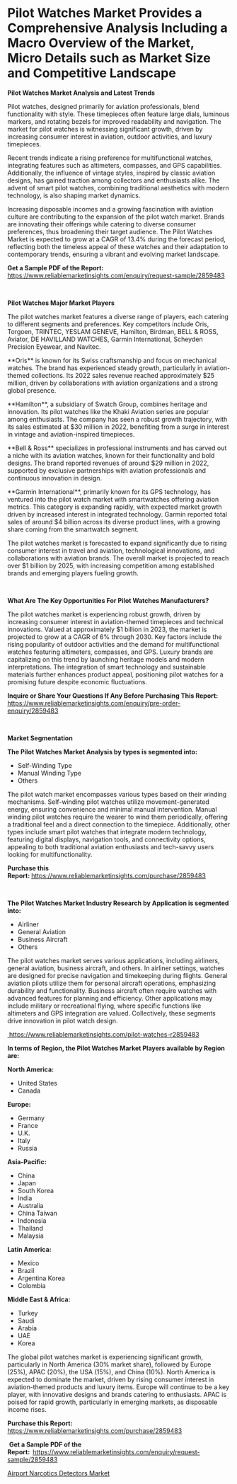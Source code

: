 <p><h1>Pilot Watches Market Provides a Comprehensive Analysis Including a Macro Overview of the Market, Micro Details such as Market Size and Competitive Landscape</h1></p><p><strong>Pilot Watches Market Analysis and Latest Trends</strong></p>
<p><p>Pilot watches, designed primarily for aviation professionals, blend functionality with style. These timepieces often feature large dials, luminous markers, and rotating bezels for improved readability and navigation. The market for pilot watches is witnessing significant growth, driven by increasing consumer interest in aviation, outdoor activities, and luxury timepieces.</p><p>Recent trends indicate a rising preference for multifunctional watches, integrating features such as altimeters, compasses, and GPS capabilities. Additionally, the influence of vintage styles, inspired by classic aviation designs, has gained traction among collectors and enthusiasts alike. The advent of smart pilot watches, combining traditional aesthetics with modern technology, is also shaping market dynamics.</p><p>Increasing disposable incomes and a growing fascination with aviation culture are contributing to the expansion of the pilot watch market. Brands are innovating their offerings while catering to diverse consumer preferences, thus broadening their target audience. The Pilot Watches Market is expected to grow at a CAGR of 13.4% during the forecast period, reflecting both the timeless appeal of these watches and their adaptation to contemporary trends, ensuring a vibrant and evolving market landscape.</p></p>
<p><strong>Get a Sample PDF of the Report:&nbsp;</strong> <a href="https://www.reliablemarketinsights.com/enquiry/request-sample/2859483?utm_campaign=1894&utm_medium=2&utm_source=Github&utm_content=ia&utm_term=12032025&utm_id=pilot-watches">https://www.reliablemarketinsights.com/enquiry/request-sample/2859483</a></p>
<p>&nbsp;</p>
<p><strong>Pilot Watches Major Market Players</strong></p>
<p><p>The pilot watches market features a diverse range of players, each catering to different segments and preferences. Key competitors include Oris, Torgoen, TRINTEC, YESLAM GENEVE, Hamilton, Birdman, BELL & ROSS, Aviator, DE HAVILLAND WATCHES, Garmin International, Scheyden Precision Eyewear, and Navitec.</p><p>**Oris** is known for its Swiss craftsmanship and focus on mechanical watches. The brand has experienced steady growth, particularly in aviation-themed collections. Its 2022 sales revenue reached approximately $25 million, driven by collaborations with aviation organizations and a strong global presence.</p><p>**Hamilton**, a subsidiary of Swatch Group, combines heritage and innovation. Its pilot watches like the Khaki Aviation series are popular among enthusiasts. The company has seen a robust growth trajectory, with its sales estimated at $30 million in 2022, benefiting from a surge in interest in vintage and aviation-inspired timepieces.</p><p>**Bell & Ross** specializes in professional instruments and has carved out a niche with its aviation watches, known for their functionality and bold designs. The brand reported revenues of around $29 million in 2022, supported by exclusive partnerships with aviation professionals and continuous innovation in design.</p><p>**Garmin International**, primarily known for its GPS technology, has ventured into the pilot watch market with smartwatches offering aviation metrics. This category is expanding rapidly, with expected market growth driven by increased interest in integrated technology. Garmin reported total sales of around $4 billion across its diverse product lines, with a growing share coming from the smartwatch segment.</p><p>The pilot watches market is forecasted to expand significantly due to rising consumer interest in travel and aviation, technological innovations, and collaborations with aviation brands. The overall market is projected to reach over $1 billion by 2025, with increasing competition among established brands and emerging players fueling growth.</p></p>
<p>&nbsp;</p>
<p><strong>What Are The Key Opportunities For Pilot Watches Manufacturers?</strong></p>
<p><p>The pilot watches market is experiencing robust growth, driven by increasing consumer interest in aviation-themed timepieces and technical innovations. Valued at approximately $1 billion in 2023, the market is projected to grow at a CAGR of 6% through 2030. Key factors include the rising popularity of outdoor activities and the demand for multifunctional watches featuring altimeters, compasses, and GPS. Luxury brands are capitalizing on this trend by launching heritage models and modern interpretations. The integration of smart technology and sustainable materials further enhances product appeal, positioning pilot watches for a promising future despite economic fluctuations.</p></p>
<p><strong>Inquire or Share Your Questions If Any Before Purchasing This Report:</strong> <a href="https://www.reliablemarketinsights.com/enquiry/pre-order-enquiry/2859483?utm_campaign=1894&utm_medium=2&utm_source=Github&utm_content=ia&utm_term=12032025&utm_id=pilot-watches">https://www.reliablemarketinsights.com/enquiry/pre-order-enquiry/2859483</a></p>
<p>&nbsp;</p>
<p><strong>Market Segmentation</strong></p>
<p><strong>The Pilot Watches Market Analysis by types is segmented into:</strong></p>
<p><ul><li>Self-Winding Type</li><li>Manual Winding Type</li><li>Others</li></ul></p>
<p><p>The pilot watch market encompasses various types based on their winding mechanisms. Self-winding pilot watches utilize movement-generated energy, ensuring convenience and minimal manual intervention. Manual winding pilot watches require the wearer to wind them periodically, offering a traditional feel and a direct connection to the timepiece. Additionally, other types include smart pilot watches that integrate modern technology, featuring digital displays, navigation tools, and connectivity options, appealing to both traditional aviation enthusiasts and tech-savvy users looking for multifunctionality.</p></p>
<p><strong>Purchase this Report:&nbsp;</strong><a href="https://www.reliablemarketinsights.com/purchase/2859483?utm_campaign=1894&utm_medium=2&utm_source=Github&utm_content=ia&utm_term=12032025&utm_id=pilot-watches">https://www.reliablemarketinsights.com/purchase/2859483</a></p>
<p>&nbsp;</p>
<p><strong>The Pilot Watches Market Industry Research by Application is segmented into:</strong></p>
<p><ul><li>Airliner</li><li>General Aviation</li><li>Business Aircraft</li><li>Others</li></ul></p>
<p><p>The pilot watches market serves various applications, including airliners, general aviation, business aircraft, and others. In airliner settings, watches are designed for precise navigation and timekeeping during flights. General aviation pilots utilize them for personal aircraft operations, emphasizing durability and functionality. Business aircraft often require watches with advanced features for planning and efficiency. Other applications may include military or recreational flying, where specific functions like altimeters and GPS integration are valued. Collectively, these segments drive innovation in pilot watch design.</p></p>
<p><a href="https://www.reliablemarketinsights.com/pilot-watches-r2859483?utm_campaign=1894&utm_medium=2&utm_source=Github&utm_content=ia&utm_term=12032025&utm_id=pilot-watches">&nbsp;https://www.reliablemarketinsights.com/pilot-watches-r2859483</a></p>
<p><strong>In terms of Region, the Pilot Watches Market Players available by Region are:</strong></p>
<p>
    <p> <strong> North America: </strong>
        <ul>
            <li>United States</li>
            <li>Canada</li>
        </ul>
        </p> 
    <p> <strong> Europe: </strong>
        <ul>
            <li>Germany</li>
            <li>France</li>
            <li>U.K.</li>
            <li>Italy</li>
            <li>Russia</li>
        </ul>
        </p> 
    <p> <strong> Asia-Pacific: </strong>
        <ul>
            <li>China</li>
            <li>Japan</li>
            <li>South Korea</li>
            <li>India</li>
            <li>Australia</li>
            <li>China Taiwan</li>
            <li>Indonesia</li>
            <li>Thailand</li>
            <li>Malaysia</li>
        </ul>
        </p> 
    <p> <strong> Latin America: </strong>
        <ul>
            <li>Mexico</li>
            <li>Brazil</li>
            <li>Argentina Korea</li>
            <li>Colombia</li>
        </ul>
        </p> 
    <p> <strong> Middle East & Africa: </strong>
        <ul>
            <li>Turkey</li>
            <li>Saudi</li>
            <li>Arabia</li>
            <li>UAE</li>
            <li>Korea</li>
        </ul>
    </p>
    </p>
<p><p>The global pilot watches market is experiencing significant growth, particularly in North America (30% market share), followed by Europe (25%), APAC (20%), the USA (15%), and China (10%). North America is expected to dominate the market, driven by rising consumer interest in aviation-themed products and luxury items. Europe will continue to be a key player, with innovative designs and brands catering to enthusiasts. APAC is poised for rapid growth, particularly in emerging markets, as disposable income rises.</p></p>
<p><strong>Purchase this Report: </strong><a href="https://www.reliablemarketinsights.com/purchase/2859483?utm_campaign=1894&utm_medium=2&utm_source=Github&utm_content=ia&utm_term=12032025&utm_id=pilot-watches">https://www.reliablemarketinsights.com/purchase/2859483</a></p>
<p>&nbsp;<strong>Get a Sample PDF of the Report:&nbsp;&nbsp;</strong><a href="https://www.reliablemarketinsights.com/enquiry/request-sample/2859483?utm_campaign=1894&utm_medium=2&utm_source=Github&utm_content=ia&utm_term=12032025&utm_id=pilot-watches">https://www.reliablemarketinsights.com/enquiry/request-sample/2859483</a></p>
<p><strong></strong></p>
<p><p><a href="https://github.com/marloy8/Market-Research-Report-List-7/blob/main/airport-narcotics-detectors-market.md?utm_campaign=1894&utm_medium=2&utm_source=Github&utm_content=ia&utm_term=12032025&utm_id=pilot-watches">Airport Narcotics Detectors Market</a></p></p>